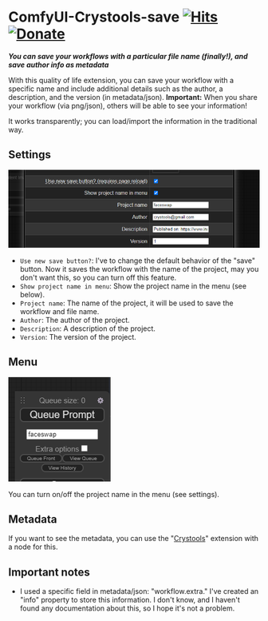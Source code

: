 # ComfyUI-Crystools-save [![Hits](https://hits.seeyoufarm.com/api/count/incr/badge.svg?url=https%3A%2F%2Fgithub.com%2Fcrystian%2FComfyUI-Crystools-save&count_bg=%2379C83D&title_bg=%23555555&icon=&icon_color=%23E7E7E7&title=hits&edge_flat=false)](https://hits.seeyoufarm.com) [![Donate](https://img.shields.io/badge/Donate-PayPal-blue.svg)](https://paypal.me/crystian77)

**_You can save your workflows with a particular file name (finally!), and save author info as metadata_**

With this quality of life extension, you can save your workflow with a specific name and include additional details such as the author, a description, and the version (in metadata/json).
**Important:** When you share your workflow (via png/json), others will be able to see your information!

It works transparently; you can load/import the information in the traditional way.

## Settings
![Settings](./docs/settings.png)
 
* `Use new save button?`: I've to change the default behavior of the "save" button. Now it saves the workflow with the name of the project, may you don't want this, so you can turn off this feature.
* `Show project name in menu`: Show the project name in the menu (see below).
* `Project name`: The name of the project, it will be used to save the workflow and file name.
* `Author`: The author of the project.
* `Description`: A description of the project.
* `Version`: The version of the project.

## Menu
![Project-name](./docs/project-name.png)

You can turn on/off the project name in the menu (see settings).

## Metadata

If you want to see the metadata, you can use the "[Crystools](https://github.com/crystian/ComfyUI-Crystools)" extension with a node for this.


## Important notes

* I used a specific field in metadata/json: "workflow.extra." I've created an "info" property to store this information. I don't know, and I haven't found any documentation about this, so I hope it's not a problem.
